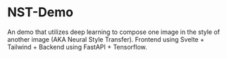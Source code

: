 # NST-Demo
An demo that utilizes deep learning to compose one image in the style of another image (AKA Neural Style Transfer). Frontend using Svelte + Tailwind + Backend using FastAPI + Tensorflow.
